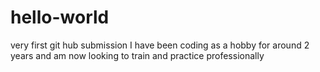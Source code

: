 # hello-world
very first git hub submission
I have been coding as a hobby for around 2 years and am now looking to train and practice professionally 
